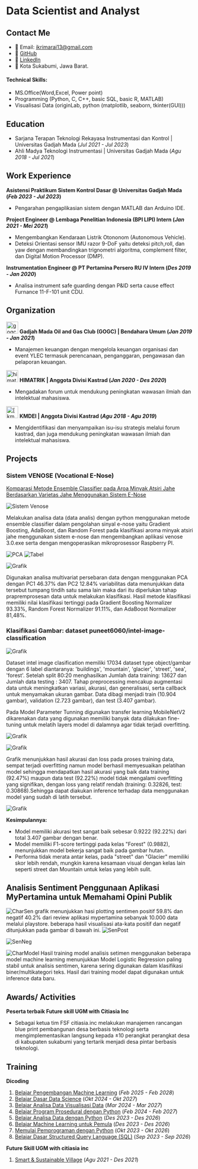 # Data Scientist and Analyst

## Contact Me
- 📧 Email: ikrimarai13@gmail.com
- 🔗 [GitHub](https://github.com/ikrimars)  
- 🔗 [LinkedIn](https://www.linkedin.com/in/ikrimaraisaiddah)
- 📍 Kota Sukabumi, Jawa Barat.
  
#### Technical Skills: 
- MS.Office(Word,Excel, Power point)
- Programming (Python, C, C++, basic SQL, basic R, MATLAB)
- Visualisasi Data (originLab, python (matplotlib, seaborn, tkinter(GUI)))

## Education
- Sarjana Terapan Teknologi Rekayasa Instrumentasi dan Kontrol | Universitas Gadjah Mada (_Jul 2021 - Jul 2023_)								       		
- Ahli Madya Teknologi Instrumentasi	| Universitas Gadjah Mada (_Agu 2018 - Jul 2021_) 

## Work Experience
**Asistensi Praktikum Sistem Kontrol Dasar @ Universitas Gadjah Mada (_Feb 2023 - Jul 2023_)**
- Pengarahan pengaplikasian sistem dengan MATLAB dan Arduino IDE.

**Project Engineer @ Lembaga Penelitian Indonesia (BPI LIPI) Intern (_Jan 2021 - Mei 2021_)**
- Mengembangkan Kendaraan Listrik Otononom (Autonomous Vehicle).
- Deteksi Orientasi sensor IMU razor 9-DoF yaitu deteksi pitch,roll, dan yaw dengan membandingkan trignometri algoritma, complement filter, dan Digital Motion Processor (DMP).

**Instrumentation Engineer @ PT Pertamina Persero RU IV Intern (_Des 2019 - Jan 2020_)**
- Analisa instrument safe guarding dengan P&ID serta cause effect Furnance 11-F-101 unit CDU.

## Organization
<img src="/assets/img/gogc.png" alt="gogc" style="width: 32px; height: 32px;"> **Gadjah Mada Oil and Gas Club (GOGC) | Bendahara Umum (_Jan 2019 - Jan 2021_)**
- Manajemen keuangan dengan mengelola keuangan organisasi dan event YLEC
termasuk perencanaan, penganggaran, pengawasan dan pelaporan keuangan.

<img src="/assets/img/himatrik.png" alt="himatrik" style="width: 32px; height: 32px;"> **HIMATRIK | Anggota Divisi Kastrad (_Jan 2020 - Des 2020_)**
- Mengadakan forum untuk mendukung peningkatan wawasan ilmiah dan intelektual mahasiswa.

<img src="/assets/img/kmdei.png" alt="[kmdei" style="width: 32px; height: 32px;"> **KMDEI | Anggota Divisi Kastrad (_Agu 2018 - Agu 2019_)**
- Mengidentifikasi dan menyampaikan isu-isu strategis melalui forum kastrad,
dan juga mendukung peningkatan wawasan ilmiah dan intelektual mahasiswa.

## Projects
### Sistem VENOSE (Vocational E-Nose)
[Komparasi Metode Ensemble Classifier pada Aroa Minyak Atsiri Jahe Berdasarkan Varietas Jahe Menggunakan Sistem E-Nose](https://etd.repository.ugm.ac.id/home/detail_pencarian_downloadfiles/1223472)

![Sistem Venose](/assets/img/Venose.png)

Melakukan analisa data (data analis) dengan python menggunakan metode ensemble classifier dalam pengolahan sinyal e-nose yaitu Gradient Boosting, AdaBoost, dan Random Forest  pada klasifikasi aroma minyak atsiri jahe menggunakan sistem e-nose dan mengembangkan aplikasi venose 3.0.exe serta dengan mengoperasikan mikroprosessor Raspberry PI.

![PCA](/assets/img/PCA.png)  ![Tabel](/assets/img/Tabel.png) 

![Grafik](/assets/img/grafik.png)

Digunakan analisa multivariat persebaran data dengan menggunakan PCA dengan PC1 46.37% dan PC2 12.84% variabilitas data menunjukkan data tersebut tumpang tindih satu sama lain maka dari itu diperlukan tahap prapremprosesan data untuk melakukan klasifikasi. Hasil metode klasifikasi memiliki nilai klasifikasi tertinggi pada Gradient Boosting Normalizer 93.33%, Random Forest Normalizer 91.11%, dan AdaBoost Normalizer 81,48%.

### Klasifikasi Gambar: dataset puneet6060/intel-image-classification

![Grafik](/assets/img/grafikimg.png)

Dataset intel image clasification memiliki 17034 dataset type object/gambar  dengan 6 label diantaranya: 'buildings', 'mountain', 'glacier', 'street', 'sea', 'forest'. Setelah split 80:20 menghasilkan Jumlah data training: 13627 dan Jumlah data testing : 3407. 
Tahap preprocessing mencakup augmentasi data untuk meningkatkan variasi, akurasi, dan generalisasi, serta callback untuk menyamakan ukuran gambar. Data dibagi menjadi train (10.904 gambar), validation (2.723 gambar), dan test (3.407 gambar).

Pada  Model Parameter Tunning digunakan transfer learning MobileNetV2 dikarenakan data yang digunakan memiliki banyak data dilakukan fine-tuning untuk melatih layers model di dalamnya agar tidak terjadi overfitting.

![Grafik](/assets/img/accuracy.png)

![Grafik](/assets/img/loss.png)

Grafik menunjukkan hasil akurasi dan loss pada proses training data, sempat terjadi overfitting namun model berhasil memyesuaikan pelatihan model sehingga mendapatkan hasil akurasi yang baik data training (92.47%) maupun data test (92.22%) model tidak mengalami overfitting yang signifikan, dengan loss yang relatif rendah (training: 0.32826, test: 0.30868).Sehingga dapat diakukan inference terhadap data menggunakan model yang sudah di latih tersebut.

![Grafik](/assets/img/confussion_matrix.png)

**Kesimpulannya:**
- Model memiliki akurasi test sangat baik sebesar 0.9222 (92.22%) dari total 3.407 gambar dengan benar.
- Model memiliki F1-score tertinggi pada kelas "Forest" (0.9882), menunjukkan model bekerja sangat baik pada gambar hutan.
- Performa tidak merata antar kelas, pada "street" dan "Glacier" memiliki skor lebih rendah, mungkin karena kesamaan visual dengan kelas lain seperti street dan Mountain untuk kelas yang lebih sulit.

## Analisis Sentiment Penggunaan Aplikasi MyPertamina untuk Memahami Opini Publik


![CharSen](/assets/img/char_sentimen.png)
grafik menunjukkan hasi plotting sentimen positif 59.8% dan negatif 40.2% dari review aplikasi mypertamina sebanyak 10.000 data melalui playstore. beberapa hasil visualisasi ata-kata positif dan negatif ditunjukkan pada gambar di bawah ini.
![SenPost](/assets/img/sentiment_positif.png)

![SenNeg](/assets/img/sentimen_negatif.png)

![CharModel](/assets/img/char_model.png)
Hasil training model analisis setimen menggunakan beberapa model machine learning menunjukkan Model Logistic Regression paling stabil untuk analisis sentimen, karena  sering digunakan dalam klasifikasi biner/multikategori teks. Hasil dari training model dapat digunakan untuk inference data baru.


## Awards/ Activities
**Peserta terbaik Future skill UGM with Citiasia Inc**
- Sebagai ketua tim FSF citiasia.inc melakukan manajemen rancangan blue print pembangunan desa berbasis teknologi serta mengimplementasikan langsung kepada ±10 perangkat perangkat desa di kabupaten sukabumi yang tertarik menjadi desa pintar berbasis teknologi.

## Training
**Dicoding**
1. [Belajar Pengembangan Machine Learning](https://www.dicoding.com/certificates/1OP822W22PQK) (_Feb 2025 - Feb 2028_)
2. [Belajar Dasar Data Science](https://www.dicoding.com/certificates/L4PQ54JLOZO1) (_Okt 2024 - Okt 2027_)
3. [Belajar Analisa Data Visualisasi Data](https://www.dicoding.com/certificates/JMZVDYD1OZN9) (_Mar 2024 - Mar 2027_)
4. [Belajar Program Prosedural dengan Python](https://www.dicoding.com/certificates/EYX40K8RJPDL) (_Feb 2024 - Feb 2027_)
5. [Belajar Analisa Data dengan Python](https://www.dicoding.com/certificates/JMZVDN27OZN9) (_Des 2023 - Des 2026_)
6. [Belajar Machine Learning untuk Pemula](https://www.dicoding.com/certificates/QLZ941NO2P5D) (_Des 2023 - Des 2026_)
7. [Memulai Pemprograman dengan Python](https://www.dicoding.com/certificates/QLZ9RODVDP5D) (_Okt 2023 - Okt 2026_)
9. [Belajar Dasar Structured Query Language (SQL)](https://www.dicoding.com/certificates/N9ZO5OVD6PG5) (_Sep 2023 - Sep 2026_)

**Future Skill UGM with citiasia inc**
1. [Smart & Sustainable Village](https://media.licdn.com/dms/image/v2/D562DAQG52iaE6yDs4w/profile-treasury-document-cover-images_480/profile-treasury-document-cover-images_480/0/1696398580795?e=1741978800&v=beta&t=ed1jcV2T-rFrJnOuBFgepNDiBLCZQ1V-6IhgPNKLh5c) (_Agu 2021 - Des 2021_)
